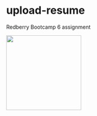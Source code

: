 # upload-resume
Redberry Bootcamp 6 assignment

<img style="width: 200px" src="https://user-images.githubusercontent.com/101937929/216754562-e512b869-4d6c-4a5f-8406-1702a3dcc157.png" >